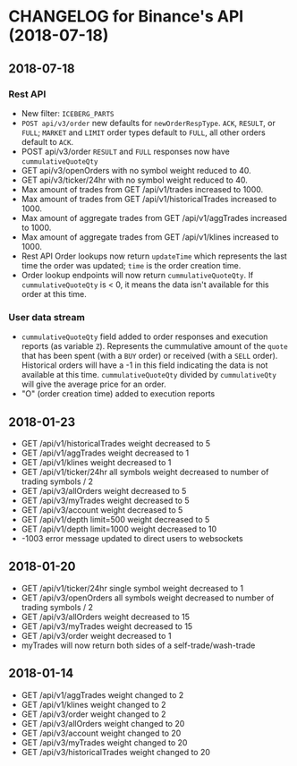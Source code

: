 # CHANGELOG for Binance's API (2018-07-18)
## 2018-07-18
### Rest API
  *  New filter: `ICEBERG_PARTS`
  *  `POST api/v3/order` new defaults for `newOrderRespType`. `ACK`, `RESULT`, or `FULL`; `MARKET` and `LIMIT` order types default to `FULL`, all other orders default to `ACK`.
  *  POST api/v3/order `RESULT` and `FULL` responses now have `cummulativeQuoteQty`
  *  GET api/v3/openOrders with no symbol weight reduced to 40.
  *  GET api/v3/ticker/24hr with no symbol weight reduced to 40.
  *  Max amount of trades from GET /api/v1/trades increased to 1000.
  *  Max amount of trades from GET /api/v1/historicalTrades increased to 1000.
  *  Max amount of aggregate trades from GET /api/v1/aggTrades increased to 1000.
  *  Max amount of aggregate trades from GET /api/v1/klines increased to 1000.
  *  Rest API Order lookups now return `updateTime` which represents the last time the order was updated; `time` is the order creation time.
  *  Order lookup endpoints will now return `cummulativeQuoteQty`. If `cummulativeQuoteQty` is < 0, it means the data isn't available for this order at this time.

### User data stream
  *  `cummulativeQuoteQty` field added to order responses and execution reports (as variable `Z`). Represents the cummulative amount of the `quote` that has been spent (with a `BUY` order) or received (with a `SELL` order). Historical orders will have a -1 in this field indicating the data is not available at this time. `cummulativeQuoteQty` divided by `cummulativeQty` will give the average price for an order.
  *  "O" (order creation time) added to execution reports


## 2018-01-23
  * GET /api/v1/historicalTrades weight decreased to 5
  * GET /api/v1/aggTrades weight decreased to 1
  * GET /api/v1/klines weight decreased to 1
  * GET /api/v1/ticker/24hr all symbols weight decreased to number of trading symbols / 2
  * GET /api/v3/allOrders weight decreased to 5
  * GET /api/v3/myTrades weight decreased to 5
  * GET /api/v3/account weight decreased to 5
  * GET /api/v1/depth limit=500 weight decreased to 5
  * GET /api/v1/depth limit=1000 weight decreased to 10
  * -1003 error message updated to direct users to websockets

## 2018-01-20
  * GET /api/v1/ticker/24hr single symbol weight decreased to 1
  * GET /api/v3/openOrders all symbols weight decreased to number of trading symbols / 2
  * GET /api/v3/allOrders weight decreased to 15
  * GET /api/v3/myTrades weight decreased to 15
  * GET /api/v3/order weight decreased to 1
  * myTrades will now return both sides of a self-trade/wash-trade

## 2018-01-14
  * GET /api/v1/aggTrades weight changed to 2
  * GET /api/v1/klines weight changed to 2
  * GET /api/v3/order weight changed to 2
  * GET /api/v3/allOrders weight changed to 20
  * GET /api/v3/account weight changed to 20
  * GET /api/v3/myTrades weight changed to 20
  * GET /api/v3/historicalTrades weight changed to 20

